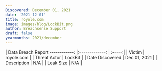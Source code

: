 ```yaml
---
Discovered: December 01, 2021
date: '2021-12-01'
title: royole.com
image: images/blog/LockBit.png
author: Breachsense Support
draft: false
yearmonths: 2021/december
---
```



| Data Breach Report
------------:   |:-------------:    | :-----:|
| Victim    | royole.com      | 
| Threat Actor    | LockBit      | 
| Date Discovered    | Dec 01, 2021      | 
| Description    | N/A      | 
| Leak Size    | N/A      | 

